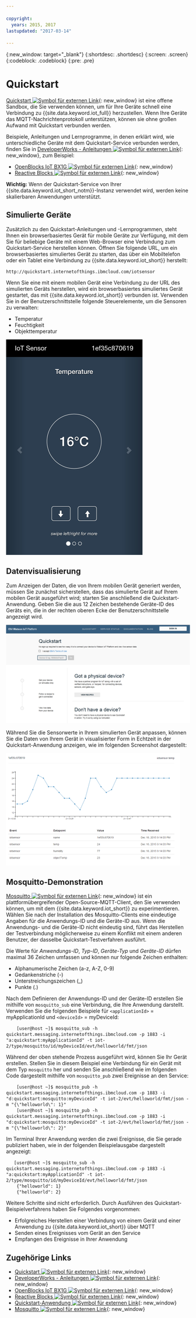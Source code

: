 ```yaml
---

copyright:
  years: 2015, 2017
lastupdated: "2017-03-14"

---
```


{:new_window: target="_blank"}
{:shortdesc: .shortdesc}
{:screen: .screen}
{:codeblock: .codeblock}
{:pre: .pre}

# Quickstart

[Quickstart ![Symbol für externen Link](../../../../icons/launch-glyph.svg "Symbol für externen Link")](https://quickstart.internetofthings.ibmcloud.com/#/){: new_window} ist eine offene Sandbox, die Sie verwenden können, um für Ihre Geräte schnell eine Verbindung zu {{site.data.keyword.iot_full}} herzustellen. Wenn Ihre Geräte das MQTT-Nachrichtenprotokoll unterstützen, können sie ohne großen Aufwand mit Quickstart verbunden werden.

Beispiele, Anleitungen und Lernprogramme, in denen erklärt wird, wie unterschiedliche Geräte mit dem Quickstart-Service verbunden werden, finden Sie in [DeveloperWorks - Anleitungen ![Symbol für externen Link](../../../../icons/launch-glyph.svg "Symbol für externen Link")](https://developer.ibm.com/recipes/){: new_window}, zum Beispiel:

- [OpenBlocks IoT BX1G ![Symbol für externen Link](../../../../icons/launch-glyph.svg "Symbol für externen Link")](https://developer.ibm.com/recipes/tutorials/openblocks-iot-bx1g-for-iot-foundation-quickstart/){: new_window}
- [Reactive Blocks ![Symbol für externen Link](../../../../icons/launch-glyph.svg "Symbol für externen Link")](https://developer.ibm.com/recipes/tutorials/reactive-blocks-and-java-to-iot-foundation-part-1-quickstart/){: new_window}


**Wichtig:** Wenn der Quickstart-Service von Ihrer {{site.data.keyword.iot_short_notm}}-Instanz verwendet wird, werden keine skalierbaren Anwendungen unterstützt.

## Simulierte Geräte

Zusätzlich zu den Quickstart-Anleitungen und -Lernprogrammen, steht Ihnen ein browserbasiertes Gerät für mobile Geräte zur Verfügung, mit dem Sie für beliebige Geräte mit einem Web-Browser eine Verbindung zum Quickstart-Service herstellen können. Öffnen Sie folgende URL, um ein browserbasiertes simuliertes Gerät zu starten, das über ein Mobiltelefon oder ein Tablet eine Verbindung zu {{site.data.keyword.iot_short}} herstellt:

```
http://quickstart.internetofthings.ibmcloud.com/iotsensor
```

Wenn Sie eine mit einem mobilen Gerät eine Verbindung zu der URL des simulierten Geräts herstellen, wird ein browserbasiertes simuliertes Gerät gestartet, das mit {{site.data.keyword.iot_short}} verbunden ist. Verwenden Sie in der Benutzerschnittstelle folgende Steuerelemente, um die Sensoren zu verwalten:

- Temperatur
- Feuchtigkeit
- Objekttemperatur


![Abbildung](iotsensor.png)

## Datenvisualisierung

Zum Anzeigen der Daten, die von Ihrem mobilen Gerät generiert werden, müssen Sie zunächst sicherstellen, dass das simulierte Gerät auf Ihrem mobilen Gerät ausgeführt wird; starten Sie anschließend die Quickstart-Anwendung. Geben Sie die aus 12 Zeichen bestehende Geräte-ID des Geräts ein, die in der rechten oberen Ecke der Benutzerschnittstelle angezeigt wird.

![Abbildung](quickstart.png)

Während Sie die Sensorwerte in Ihrem simulierten Gerät anpassen, können Sie die Daten von Ihrem Gerät in visualisierter Form in Echtzeit in der Quickstart-Anwendung anzeigen, wie im folgenden Screenshot dargestellt:

![Abbildung](iotsensor_data.png)


## Mosquitto-Demonstration

[Mosquitto ![Symbol für externen Link](../../../../icons/launch-glyph.svg "Symbol für externen Link")](http://mosquitto.org/){: new_window} ist ein plattformübergreifender Open-Source-MQTT-Client, den Sie verwenden können, um mit dem {{site.data.keyword.iot_short}} zu experimentieren. Wählen Sie nach der Installation des Mosquitto-Clients eine eindeutige Angaben für die Anwendungs-ID und die Geräte-ID aus. Wenn die Anwendungs- und die Geräte-ID nicht eindeutig sind, führt das Herstellen der Testverbindung möglicherweise zu einem Konflikt mit einem anderen Benutzer, der dasselbe Quickstart-Testverfahren ausführt.

Die Werte für *Anwendungs-ID*, *Typ-ID*, *Geräte-Typ* und *Geräte-ID* dürfen maximal 36 Zeichen umfassen und können nur folgende Zeichen enthalten:
- Alphanumerische Zeichen (a-z, A-Z, 0-9)
- Gedankenstriche (-)
- Unterstreichungszeichen (_)
- Punkte (.)

Nach dem Definieren der Anwendungs-ID und der Geräte-ID erstellen Sie mithilfe von `mosquitto_sub` eine Verbindung, die Ihre Anwendung darstellt. Verwenden Sie die folgenden Beispiele für `<applicationId>` = myApplicationId und `<deviceId>` = myDeviceId:
```
    [user@host ~]$ mosquitto_sub -h quickstart.messaging.internetofthings.ibmcloud.com -p 1883 -i "a:quickstart:myApplicationId" -t iot-2/type/mosquitto/id/myDeviceId/evt/helloworld/fmt/json

```

Während der oben stehende Prozess ausgeführt wird, können Sie Ihr Gerät erstellen. Stellen Sie in diesem Beispiel eine Verbindung für ein Gerät mit dem Typ `mosquitto` her und senden Sie anschließend wie im folgenden Code dargestellt mithilfe von `mosquitto_pub` zwei Ereignisse an den Service:

```
    [user@host ~]$ mosquitto_pub -h quickstart.messaging.internetofthings.ibmcloud.com -p 1883 -i "d:quickstart:mosquitto:myDeviceId" -t iot-2/evt/helloworld/fmt/json -m "{\"helloworld\": 1}"
    [user@host ~]$ mosquitto_pub -h quickstart.messaging.internetofthings.ibmcloud.com -p 1883 -i "d:quickstart:mosquitto:myDeviceId" -t iot-2/evt/helloworld/fmt/json -m "{\"helloworld\": 2}"
```
Im Terminal Ihrer Anwendung werden die zwei Ereignisse, die Sie gerade publiziert haben, wie in der folgenden Beispielausgabe dargestellt angezeigt:

```
   [user@host ~]$ mosquitto_sub -h quickstart.messaging.internetofthings.ibmcloud.com -p 1883 -i "a:quickstart:myApplicationId" -t iot-2/type/mosquitto/id/myDeviceId/evt/helloworld/fmt/json
    {"helloworld": 1}
    {"helloworld": 2}
```

Weitere Schritte sind nicht erforderlich. Durch Ausführen des Quickstart-Beispielverfahrens haben Sie Folgendes vorgenommen:
- Erfolgreiches Herstellen einer Verbindung von einem Gerät und einer Anwendung zu {{site.data.keyword.iot_short}} über MQTT
- Senden eines Ereignisses vom Gerät an den Service
- Empfangen des Ereignisse in Ihrer Anwendung


## Zugehörige Links

- [Quickstart ![Symbol für externen Link](../../../../icons/launch-glyph.svg "Symbol für externen Link")](https://quickstart.internetofthings.ibmcloud.com){: new_window}
- [DeveloperWorks - Anleitungen ![Symbol für externen Link](../../../../icons/launch-glyph.svg "Symbol für externen Link")](https://developer.ibm.com/recipes){: new_window}
- [OpenBlocks IoT BX1G ![Symbol für externen Link](../../../../icons/launch-glyph.svg "Symbol für externen Link")](https://developer.ibm.com/recipes/tutorials/openblocks-iot-bx1g-for-iot-foundation-quickstart/){: new_window}
- [Reactive Blocks ![Symbol für externen Link](../../../../icons/launch-glyph.svg "Symbol für externen Link")](https://developer.ibm.com/recipes/tutorials/reactive-blocks-and-java-to-iot-foundation-part-1-quickstart/){: new_window}
- [Quickstart-Anwendung ![Symbol für externen Link](../../../../icons/launch-glyph.svg "Symbol für externen Link")](http://quickstart.internetofthings.ibmcloud.com){: new_window}
- [Mosquitto ![Symbol für externen Link](../../../../icons/launch-glyph.svg "Symbol für externen Link")](http://mosquitto.org/){: new_window}
